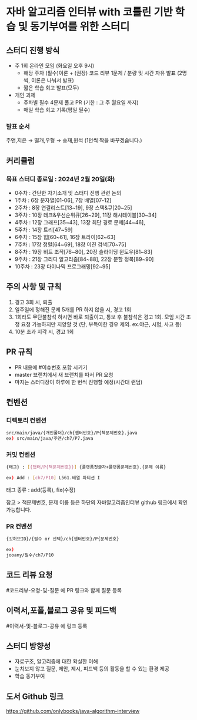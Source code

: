 # 자바 알고리즘 인터뷰 with 코틀린 기반 학습 및 동기부여를 위한 스터디
## 스터디 진행 방식
- 주 1회 온라인 모임 (화요일 오후 9시)
    - 해당 주차 (필수)이론 + (권장) 코드 리뷰 1문제 / 분량 및 시간 자유 발표 (2명씩, 이론은 나눠서 발표)
    - 짧은 학습 회고 발표(모두)
- 개인 과제
    - 주차별 필수 4문제 풀고 PR (기한 : 그 주 월요일 까지)
    - 매일 학습 회고 기록(평일 필수)
### 발표 순서
주앤,지은 → 떨개,우형 → 승재,원석 (1턴씩 짝을 바꾸겠습니다.)
## 커리큘럼
### 목표 스터디 종료일 : 2024년 2월 20일(화)
- 0주차 : 간단한 자기소개 및 스터디 진행 관련 논의
- 1주차 : 6장 문자열[01-06], 7장 배열[07-12]
- 2주차 : 8장 연결리스트[13~19], 9장 스택&큐[20~25]
- 3주차 : 10장 데크&우선순위큐[26~29], 11장 해시테이블[30~34]
- 4주차 : 12장 그래프[35~43], 13장 최단 경로 문제[44~46],
- 5주차 : 14장 트리[47~59]
- 6주차 : 15장 힙[60~61], 16장 트라이[62~63]
- 7주차 : 17장 정렬[64~69], 18장 이진 검색[70~75]
- 8주차 : 19장 비트 조작[76~80], 20장 슬라이딩 윈도우[81~83]
- 9주차 : 21장 그리디 알고리즘[84~88], 22장 분할 정복[89~90]
- 10주차 : 23장 다이나믹 프로그래밍[92~95]
## 주의 사항 및 규칙
1. 경고 3회 시, 퇴출
2. 일주일에 정해진 문제 5개를 PR 하지 않을 시, 경고 1회
3. 1회라도 무단불참석 하시면 바로 퇴출이고, 통보 후 불참석은 경고 1회. 모임 시간 조정 요청 가능하지만 지양할 것 (단, 부득이한 경우 제외. ex.야근, 시험, 사고 등)
4. 10분 초과 지각 시, 경고 1회
## PR 규칙
- PR 내용에 #이슈번호 포함 시키기
- master 브랜치에서 새 브랜치를 따서 PR 요청
- 마지는 스터디장이 하루에 한 번씩 진행할 예정(시간대 랜덤)
## 컨벤션
### 디렉토리 컨벤션
```bash
src/main/java/{개인폴더}/ch{챕터번호}/P{책문제번호}.java 
ex) src/main/java/주앤/ch7/P7.java 
```
### 커밋 컨벤션
```bash
{태그} : [{챕터/P{책문제번호}}] {플랫폼첫글자+플랫폼문제번호}.{문제 이름}

ex) Add : [ch7/P10] L561.배열 파티션 I
```
태그 종류 : add(등록), fix(수정)

참고 > 책문제번호, 문제 이름 등은 하단의 자바알고리즘인터뷰 github 링크에서 확인 가능합니다.
### PR 컨벤션
```bash
{깃허브ID}/{필수 or 선택}/ch{챕터번호}/P{문제번호}

ex) 
jooany/필수/ch7/P10
```
## 코드 리뷰 요청
#코드리뷰-요청-및-질문 에 PR 링크와 함께 질문 등록
## 이력서,포폴,블로그 공유 및 피드백
#이력서-및-블로그-공유 에 링크 등록
## 스터디 방향성
- 자료구조, 알고리즘에 대한 확실한 이해
- 눈치보지 않고 질문, 제안, 제시, 피드백 등의 활동을 할 수 있는 환경 제공
- 학습 동기부여
## 도서 Github 링크
https://github.com/onlybooks/java-algorithm-interview

